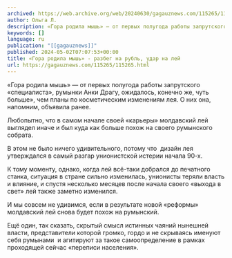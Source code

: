 ```yaml
---
archived: https://web.archive.org/web/20240630/gagauznews.com/115265/115265.html
author: Ольга Л.
description: «Гора родила мышь» — от первых полугода работы запрутского «специалиста», румынки Анки Драгу, ожидалось, конечно же, чуть больше», чем планы по косметическим изменениям лея. О них она, напомним, объявила ранее.  Любопытно, что в самом начале своей «карьеры» молдавский лей выглядел иначе и был куда как больше похож на своего румынского собрата. В этом не было ничего удивительного, потому что  дизайн лея утверждался в самый разгар унионистской истерии начала 90-х. К тому моменту, однако, когда лей всё-таки добрался до печатного станка, ситуация в стране сильно изменилась, унионисты теряли власть и влияние, и спустя несколько месяцев после начала своего «выхода в свет» […]
keywords: []
language: ru
publication: "[[gagauznews]]"
published: 2024-05-02T07:07:53+00:00
title: «Гора родила мышь» - разбег на рубль, удар на лей
url: https://gagauznews.com/115265/115265.html
---
```


«Гора родила мышь» — от первых полугода работы запрутского «специалиста», румынки Анки Драгу, ожидалось, конечно же, чуть больше», чем планы по косметическим изменениям лея. О них она, напомним, объявила ранее.

Любопытно, что в самом начале своей «карьеры» молдавский лей выглядел иначе и был куда как больше похож на своего румынского собрата.

В этом не было ничего удивительного, потому что  дизайн лея утверждался в самый разгар унионистской истерии начала 90-х.

К тому моменту, однако, когда лей всё-таки добрался до печатного станка, ситуация в стране сильно изменилась, унионисты теряли власть и влияние, и спустя несколько месяцев после начала своего «выхода в свет» лей также заметно изменился.

И мы совсем не удивимся, если в результате новой «реформы» молдавский лей снова будет похож на румынский.

Ещё один, так сказать, скрытый смысл истинных чаяний нынешней власти, представители которой громко, гордо и не скрываясь именуют себя румынами  и агитируют за такое самоопределение в рамках проходящей сейчас «переписи населения».